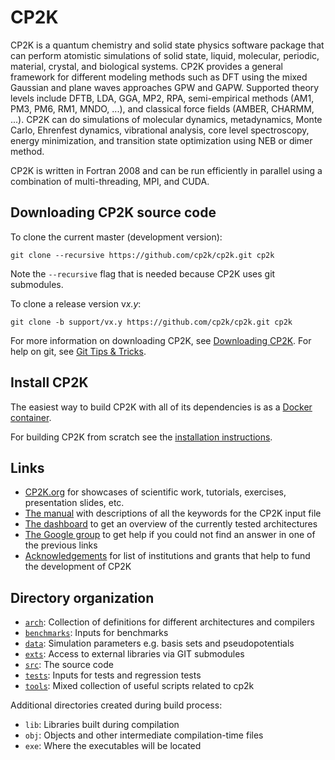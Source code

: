 # CP2K

CP2K is a quantum chemistry and solid state physics software package that can
perform atomistic simulations of solid state, liquid, molecular, periodic,
material, crystal, and biological systems. CP2K provides a general framework for
different modeling methods such as DFT using the mixed Gaussian and plane waves
approaches GPW and GAPW. Supported theory levels include DFTB, LDA, GGA, MP2,
RPA, semi-empirical methods (AM1, PM3, PM6, RM1, MNDO, ...), and classical force
fields (AMBER, CHARMM, ...). CP2K can do simulations of molecular dynamics,
metadynamics, Monte Carlo, Ehrenfest dynamics, vibrational analysis, core level
spectroscopy, energy minimization, and transition state optimization using NEB
or dimer method.

CP2K is written in Fortran 2008 and can be run efficiently in parallel using
a combination of multi-threading, MPI, and CUDA.

## Downloading CP2K source code

To clone the current master (development version):

```shell
git clone --recursive https://github.com/cp2k/cp2k.git cp2k
```

Note the ``--recursive`` flag that is needed because CP2K uses git submodules.

To clone a release version v*x.y*:

```shell
git clone -b support/vx.y https://github.com/cp2k/cp2k.git cp2k
```

For more information on downloading CP2K, see [Downloading CP2K](https://www.cp2k.org/download).
For help on git, see [Git Tips & Tricks](https://github.com/cp2k/cp2k/wiki/Git-Tips-&-Tricks).

## Install CP2K

The easiest way to build CP2K with all of its dependencies is as a [Docker container](./tools/docker/README.md).

For building CP2K from scratch see the [installation instructions](./INSTALL.md).

## Links

* [CP2K.org](https://www.cp2k.org)
  for showcases of scientific work, tutorials, exercises, presentation slides, etc.
* [The manual](https://manual.cp2k.org/)
  with descriptions of all the keywords for the CP2K input file
* [The dashboard](https://dashboard.cp2k.org)
  to get an overview of the currently tested architectures
* [The Google group](https://groups.google.com/group/cp2k) to get help if you
  could not find an answer in one of the previous links
* [Acknowledgements](https://www.cp2k.org/funding) for list of institutions and
  grants that help to fund the development of CP2K

## Directory organization

* [`arch`](./arch): Collection of definitions for different architectures and compilers
* [`benchmarks`](./benchmarks): Inputs for benchmarks
* [`data`](./data): Simulation parameters e.g. basis sets and pseudopotentials
* [`exts`](./exts): Access to external libraries via GIT submodules
* [`src`](./src): The source code
* [`tests`](./tests): Inputs for tests and regression tests
* [`tools`](./tools): Mixed collection of useful scripts related to cp2k

Additional directories created during build process:

* `lib`: Libraries built during compilation
* `obj`: Objects and other intermediate compilation-time files
* `exe`: Where the executables will be located
